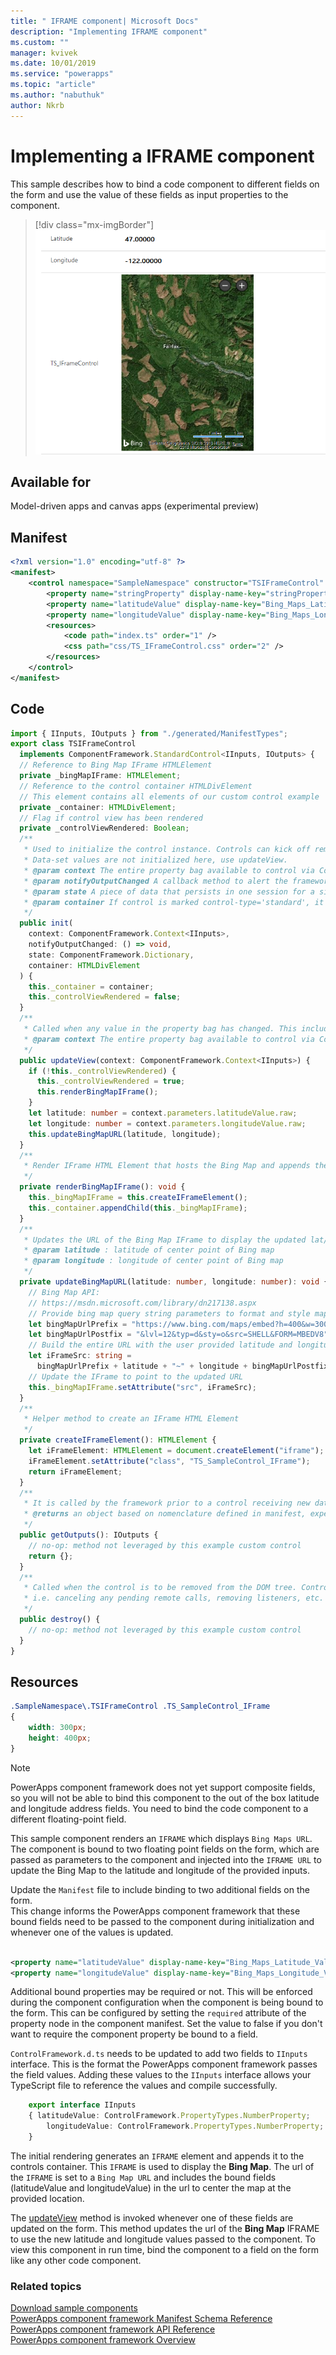 ```yaml
---
title: " IFRAME component| Microsoft Docs" 
description: "Implementing IFRAME component" 
ms.custom: ""
manager: kvivek
ms.date: 10/01/2019
ms.service: "powerapps"
ms.topic: "article"
ms.author: "nabuthuk" 
author: Nkrb
---
```

# Implementing a IFRAME component

This sample describes how to bind a code component to different fields on the form and use the value of these fields as input properties to the component.  

> [!div class="mx-imgBorder"]
> ![IFRAME component](../media/iframe-control.png "IFRAME component")

## Available for 

Model-driven apps and canvas apps (experimental preview) 

## Manifest

```xml
<?xml version="1.0" encoding="utf-8" ?>
<manifest>
	<control namespace="SampleNamespace" constructor="TSIFrameControl" version="1.0.0" display-name-key="TS_IFrameControl_Display_Key" description-key="TS_IFrameControl_Desc_Key" control-type="standard">
		<property name="stringProperty" display-name-key="stringProperty_Display_Key" description-key="stringProperty_Desc_Key" of-type="SingleLine.Text" usage="bound" required="true" />
		<property name="latitudeValue" display-name-key="Bing_Maps_Latitude_Value" description-key="latitude" of-type="FP" usage="bound" required="true" />
		<property name="longitudeValue" display-name-key="Bing_Maps_Longitude_Value" description-key="longitude" of-type="FP" usage="bound" required="true" />
		<resources>
			<code path="index.ts" order="1" />
			<css path="css/TS_IFrameControl.css" order="2" />
		</resources>
	</control>
</manifest>
```

## Code

```TypeScript
import { IInputs, IOutputs } from "./generated/ManifestTypes";
export class TSIFrameControl
  implements ComponentFramework.StandardControl<IInputs, IOutputs> {
  // Reference to Bing Map IFrame HTMLElement
  private _bingMapIFrame: HTMLElement;
  // Reference to the control container HTMLDivElement
  // This element contains all elements of our custom control example
  private _container: HTMLDivElement;
  // Flag if control view has been rendered
  private _controlViewRendered: Boolean;
  /**
   * Used to initialize the control instance. Controls can kick off remote server calls and other initialization actions here.
   * Data-set values are not initialized here, use updateView.
   * @param context The entire property bag available to control via Context Object; It contains values as set up by the customizer mapped to property names defined in the manifest, as well as utility functions.
   * @param notifyOutputChanged A callback method to alert the framework that the control has new outputs ready to be retrieved asynchronously.
   * @param state A piece of data that persists in one session for a single user. Can be set at any point in a controls life cycle by calling 'setControlState' in the Mode interface.
   * @param container If control is marked control-type='standard', it receives an empty div element within which it can render its content.
   */
  public init(
    context: ComponentFramework.Context<IInputs>,
    notifyOutputChanged: () => void,
    state: ComponentFramework.Dictionary,
    container: HTMLDivElement
  ) {
    this._container = container;
    this._controlViewRendered = false;
  }
  /**
   * Called when any value in the property bag has changed. This includes field values, data-sets, global values such as container height and width, offline status, control metadata values such as label, visible, etc.
   * @param context The entire property bag available to control via Context Object; It contains values as set up by the customizer mapped to names defined in the manifest, as well as utility functions
   */
  public updateView(context: ComponentFramework.Context<IInputs>) {
    if (!this._controlViewRendered) {
      this._controlViewRendered = true;
      this.renderBingMapIFrame();
    }
    let latitude: number = context.parameters.latitudeValue.raw;
    let longitude: number = context.parameters.longitudeValue.raw;
    this.updateBingMapURL(latitude, longitude);
  }
  /**
   * Render IFrame HTML Element that hosts the Bing Map and appends the IFrame to the control container
   */
  private renderBingMapIFrame(): void {
    this._bingMapIFrame = this.createIFrameElement();
    this._container.appendChild(this._bingMapIFrame);
  }
  /**
   * Updates the URL of the Bing Map IFrame to display the updated lat/long coordinates
   * @param latitude : latitude of center point of Bing map
   * @param longitude : longitude of center point of Bing map
   */
  private updateBingMapURL(latitude: number, longitude: number): void {
    // Bing Map API:
    // https://msdn.microsoft.com/library/dn217138.aspx
    // Provide bing map query string parameters to format and style map view
    let bingMapUrlPrefix = "https://www.bing.com/maps/embed?h=400&w=300&cp=";
    let bingMapUrlPostfix = "&lvl=12&typ=d&sty=o&src=SHELL&FORM=MBEDV8";
    // Build the entire URL with the user provided latitude and longitude
    let iFrameSrc: string =
      bingMapUrlPrefix + latitude + "~" + longitude + bingMapUrlPostfix;
    // Update the IFrame to point to the updated URL
    this._bingMapIFrame.setAttribute("src", iFrameSrc);
  }
  /**
   * Helper method to create an IFrame HTML Element
   */
  private createIFrameElement(): HTMLElement {
    let iFrameElement: HTMLElement = document.createElement("iframe");
    iFrameElement.setAttribute("class", "TS_SampleControl_IFrame");
    return iFrameElement;
  }
  /**
   * It is called by the framework prior to a control receiving new data.
   * @returns an object based on nomenclature defined in manifest, expecting object[s] for property marked as “bound” or “output”
   */
  public getOutputs(): IOutputs {
    // no-op: method not leveraged by this example custom control
    return {};
  }
  /**
   * Called when the control is to be removed from the DOM tree. Controls should use this call for cleanup.
   * i.e. canceling any pending remote calls, removing listeners, etc.
   */
  public destroy() {
    // no-op: method not leveraged by this example custom control
  }
}


```

## Resources

```css
.SampleNamespace\.TSIFrameControl .TS_SampleControl_IFrame
{
    width: 300px;
    height: 400px;
}
```

> [!NOTE]
> PowerApps component framework does not yet support composite fields, so you will not be able to bind this component to the out of the box latitude and longitude address fields. You need to bind the code component to a different floating-point field.

This sample component renders an `IFRAME` which displays `Bing Maps URL`. The component is bound to two floating point fields on the form, which are passed as parameters to the component and injected into the `IFRAME URL` to update the Bing Map to the latitude and longitude of the provided inputs.  

Update the `Manifest` file to include binding to two additional fields on the form.  
This change informs the PowerApps component framework that these bound fields need to be passed to the component during initialization and whenever one of the values is updated.
  
```xml

<property name="latitudeValue" display-name-key="Bing_Maps_Latitude_Value" description-key="latitude" of-type="FP" usage="bound" required="true" />  
<property name="longitudeValue" display-name-key="Bing_Maps_Longitude_Value" description-key="longitude" of-type="FP" usage="bound" required="true" />  
```

Additional bound properties may be required or not. This will be enforced during the component configuration when the component is being bound to the form. This can be configured by setting the `required` attribute of the property node in the component manifest. Set the value to false if you don't want to require the component property be bound to a field. 
 
`ControlFramework.d.ts` needs to be updated to add two fields to `IInputs` interface. This is the format the PowerApps component framework passes the field values. Adding these values to the `IInputs` interface allows your TypeScript file to reference the values and compile successfully.  

```TypeScript
    export interface IInputs 
    { latitudeValue: ControlFramework.PropertyTypes.NumberProperty;  
        longitudeValue: ControlFramework.PropertyTypes.NumberProperty;  
    }  
 ```

The initial rendering generates an `IFRAME` element and appends it to the controls container. This `IFRAME` is used to display the **Bing Map**. The url of the `IFRAME` is set to a `Bing Map URL` and includes the bound fields (latitudeValue and longitudeValue) in the url to center the map at the provided location. 

The [updateView](../reference/control/updateview.md) method is invoked whenever one of these fields are updated on the form. This method updates the url of the **Bing Map** IFRAME to use the new latitude and longitude values passed to the component. To view this component in run time, bind the component to a field on the form like any other code component.

### Related topics

[Download sample components](https://go.microsoft.com/fwlink/?linkid=2088525)<br/>
[PowerApps component framework Manifest Schema Reference](../manifest-schema-reference/index.md)<br />
[PowerApps component framework API Reference](../reference/index.md)<br />
[PowerApps component framework Overview](../overview.md)
